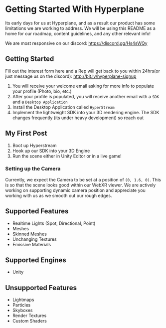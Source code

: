 # Getting Started With Hyperplane
 
Its early days for us at Hyperplane, and as a result our product has some limitations we are working to address. 
We will be using this README as a home for our roadmap, content guidelines, and any other relevant info! 

We are most responsive on our discord: https://discord.gg/Hs4sWQy

## Getting Started 
Fill out the interest form here and a Rep will get back to you within 24hrs(or just message us on the discord): http://bit.ly/hyperplane-signup
1. You will receive your welcome email asking for more info to populate your profile (Photo, bio, etc.)
2. After your profile is populated, you will receive another email with a `SDK` and a `Desktop Application`
3. Install the Desktop Application called `HyperStream`
4. Implement the lightweight SDK into your 3D rendering engine. The SDK changes frequently (its under heavy development) so reach out  

## My First Post
1. Boot up Hyperstream
2. Hook up our SDK into your 3D Engine
3. Run the scene either in Unity Editor or in a live game!

### Setting up the Camera

Currently, we expect the Camera to be set at a position of `(0, 1.6, 0)`. This is so that the scene looks good within our WebXR viewer. We are actively working
on supporting dynamic camera position and appreciate you working with us as we smooth out our rough edges. 

## Supported Features
* Realtime Lights (Spot, Directional, Point)
* Meshes
* Skinned Meshes
* Unchanging Textures
* Emissive Materials

## Supported Engines
* Unity

## Unsupported Features
* Lightmaps
* Particles
* Skyboxes
* Render Textures
* Custom Shaders

